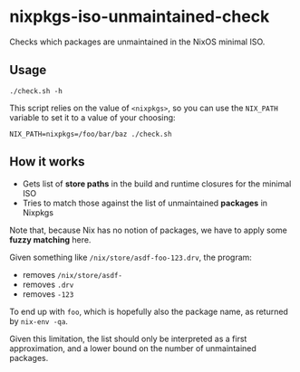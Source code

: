 # nixpkgs-iso-unmaintained-check

Checks which packages are unmaintained in the NixOS minimal ISO.

## Usage

```
./check.sh -h
```

This script relies on the value of `<nixpkgs>`, so you can use the `NIX_PATH` variable to set it to a value of your choosing:

```
NIX_PATH=nixpkgs=/foo/bar/baz ./check.sh
```

## How it works

- Gets list of **store paths** in the build and runtime closures for the minimal ISO
- Tries to match those against the list of unmaintained **packages** in Nixpkgs

Note that, because Nix has no notion of packages, we have to apply some **fuzzy matching** here.

Given something like `/nix/store/asdf-foo-123.drv`, the program:
- removes `/nix/store/asdf-`
- removes `.drv`
- removes `-123`

To end up with `foo`, which is hopefully also the package name, as returned by `nix-env -qa`.

Given this limitation, the list should only be interpreted as a first approximation, and a lower bound on the number of unmaintained packages.
